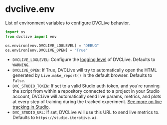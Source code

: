 # dvclive.env

List of environment variables to configure DVCLive behavior.

```py
import os
from dvclive import env

os.environ[env.DVCLIVE_LOGLEVEL] = "DEBUG"
os.environ[env.DVCLIVE_OPEN] = "True"
```

- `DVCLIVE_LOGLEVEL`: Configure the
  [logging level](https://docs.python.org/3/library/logging.html#logging-levels)
  of DVCLive. Defaults to `WARNING`.
- `DVCLIVE_OPEN`: If True, DVCLive will try to automatically open the HTML
  generated by `Live.make_report()` in the default browser. Defaults to `False`.
- `DVC_STUDIO_TOKEN`: If set to a valid Studio auth token, and you're running
  the script from within a repository connected to a project in your Studio
  account, DVCLive will automatically send live params, metrics, and plots at
  every step of training during the tracked experiment.
  [See more on live tracking in Studio](https://dvc.org/doc/studio/user-guide/experiments/live-metrics-and-plots).
- `DVC_STUDIO_URL`: If set, DVCLive will use this URL to send live metrics to.
  Defaults to `https://studio.iterative.ai`.
